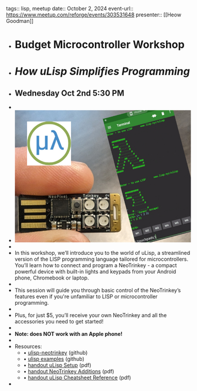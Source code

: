 tags:: lisp, meetup
  date:: October 2, 2024
  event-url:: https://www.meetup.com/reforge/events/303531648
  presenter:: [[Heow Goodman]]

- # Budget Microcontroller Workshop
- # *How uLisp Simplifies Programming*
- ## Wednesday Oct 2nd 5:30 PM
-
- ![Budget Microcontrollers](../assets/BudgetMicrocontrollers.jpg)
-
- In this workshop, we’ll introduce you to the world of uLisp, a streamlined version of the LISP 
  programming language tailored for microcontrollers. You’ll learn how to connect and program a NeoTrinkey - a compact powerful device with built-in lights and keypads from your Android phone, Chromebook or laptop.
-
- This session will guide you through basic control of the NeoTrinkey’s features even if you're unfamiliar to LISP or microcontroller programming.
-
- Plus, for just $5, you’ll receive your own NeoTrinkey and all the accessories you need to get started!
-
- **Note: does NOT work with an Apple phone!**
-
- Resources:
	- • [ulisp-neotrinkey](https://github.com/functional-sc/ulisp-neotrinkey) (github)
	- • [ulisp examples](https://github.com/functional-sc/ulisp-neotrinkey/tree/master/examples) (github)
	- • [handout uLisp Setup](../assets/uLisp-handout-setup_1728917338847_0.pdf) (pdf)
	- • [handout NeoTrinkey Additions](../assets/uLisp-handout-NeoTrinkey-reference_1728917377897_0.pdf) (pdf)
	- • [handout uLisp Cheatsheet Reference](../assets/uLisp-handout-cheatsheet_1728917418317_0.pdf) (pdf)
-